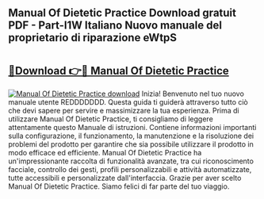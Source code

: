 ## Manual Of Dietetic Practice Download gratuit PDF - Part-I1W Italiano Nuovo manuale del proprietario di riparazione eWtpS

# <h2><a href="http://df9rax.blite.top/?on=Manual+Of+Dietetic+Practice">🔗Download 👉🔴 Manual Of Dietetic Practice</a></h2>

[![Manual Of Dietetic Practice download](https://i.imgur.com/lujVjoI.png)](http://df9rax.blite.top/?on=Manual+Of+Dietetic+Practice)
Inizia! Benvenuto nel tuo nuovo manuale utente REDDDDDDD. Questa guida ti guiderà attraverso tutto ciò che devi sapere per servire e massimizzare la tua esperienza. Prima di utilizzare Manual Of Dietetic Practice, ti consigliamo di leggere attentamente questo Manuale di istruzioni. Contiene informazioni importanti sulla configurazione, il funzionamento, la manutenzione e la risoluzione dei problemi del prodotto per garantire che sia possibile utilizzare il prodotto in modo efficace ed efficiente. Manual Of Dietetic Practice ha un'impressionante raccolta di funzionalità avanzate, tra cui riconoscimento facciale, controllo dei gesti, profili personalizzabili e attività automatizzate, tutte accessibili e personalizzate dall'interfaccia. Grazie per aver scelto Manual Of Dietetic Practice. Siamo felici di far parte del tuo viaggio.
